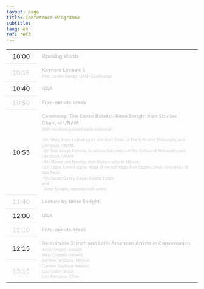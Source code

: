 ```yaml
---
layout: page
title: Conference Programme
subtitle:
lang: en
ref: ref3
---
```


<style>
table {
  width: 100%;
  max-width: 70vw;
}
table tr:nth-child(even) th,td {
  color: #ccc;
}
table th, table td {
  padding: 0.5rem 1rem;
}
table th {
  font-weight: normal;
  border-top: thin dotted #ccc;
}
table td {
  font-size: 0.8rem;
  font-weight: bold;
  line-height: 1.4;
  border-radius: 0.2rem;
  transition: opacity 0.3s ease;
}
table td > span {
  font-size: 0.8em;
  font-weight: normal;
  display: block;
  width: 100%;
}
</style>

  <body>
  <table>
    <tr>
      <th>10:00</th>
      <td colspan="4" rowspan="1">Opening Words</td>
    </tr>
    <tr>
      <th>10:15</th>
      <td colspan="4" rowspan="1">Keynote Lecture 1<span>Prof. James Ramey, UAM-Cuajimalpa</span></td>
    </tr>
    <tr>
      <th>10:40</th>
      <td colspan="4">Q&A</td>
    </tr>
    <tr>
      <th>10:50</th>
      <td colspan="4">Five-minute break</td>
    </tr>
    <tr>
      <th>10:55</th>
      <td rowspan="1">Ceremony: The Eavan Boland-Anne Enright Irish Studies Chair, at UNAM
      <span>
      With the distinguished participation of:<br><br>
      -Dr. Mary Frances Rodríguez Van Gort, Dean of The School of Philosophy and Literature, UNAM.<br>
      -Dr. Nair Anaya Ferreira, Academic Secretary of The School of Philosophy and Literature, UNAM.<br>
      -Ms Maeve von Heynitz, Irish Ambassador in Mexico.<br>
      -Dr. Laura Zuntini Izarra, Head of the WB Yeats Irish Studies Chair, University of São Paulo.<br>
      -Ms Eavan Casey, Eavan Boland Estate,<br>
      and<br>
      -Anne Enright, featured Irish writer.
      </span></td>
    </tr>
    <tr>
      <th>11:40</th>
      <td rowspan="1">Lecture by Anne Enright</td>
    </tr>
    <tr>
      <th>12:00</th>
      <td rowspan="1">Q&A</td>
    </tr>
    <tr>
      <th>12:10</th>
      <td rowspan="1">Five-minute break</td>
    </tr>
    <tr>
      <th>12:15</th>
      <td rowspan="2">Roundtable 1: Irish and Latin American Artists in Conversation<br>
      <span>Anne Enright -Ireland<br>
      Mary Costello-Ireland<br>
      Daniela Tarazona-Mexico<br>
      Carmen Boullosa-Mexico<br>
      Luci Collin-Brazil<br>
      Lina Meruane-Chile</span></td>
    </tr>
    <tr>
      <th>13:15</th>
    </tr>
</table>

  </body>
